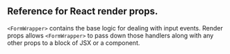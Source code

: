 Reference for React render props.
---

`<FormWrapper>` contains the base logic for dealing with input events. Render props allows `<FormWrapper>` to pass down those handlers along with any other props to a block of JSX or a component.